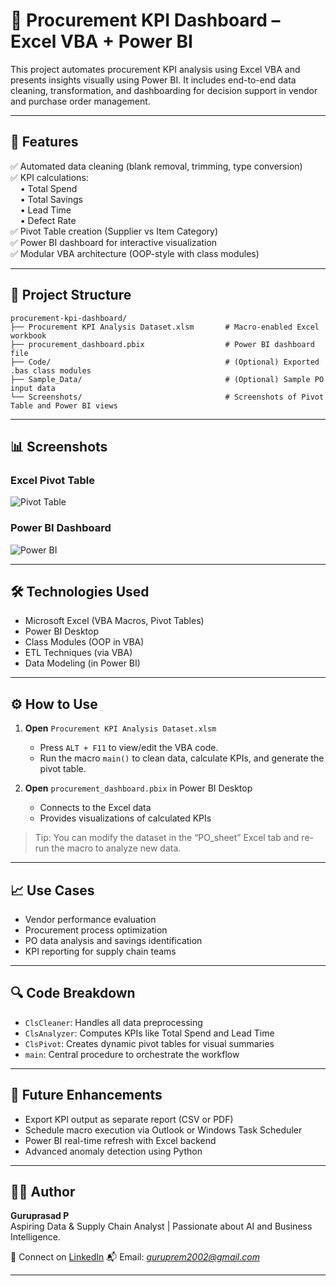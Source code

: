 # 🧾 Procurement KPI Dashboard – Excel VBA + Power BI

This project automates procurement KPI analysis using Excel VBA and presents insights visually using Power BI. It includes end-to-end data cleaning, transformation, and dashboarding for decision support in vendor and purchase order management.

---

## 🚀 Features

✅ Automated data cleaning (blank removal, trimming, type conversion)  
✅ KPI calculations:  
&nbsp;&nbsp;&nbsp;&nbsp;• Total Spend  
&nbsp;&nbsp;&nbsp;&nbsp;• Total Savings  
&nbsp;&nbsp;&nbsp;&nbsp;• Lead Time  
&nbsp;&nbsp;&nbsp;&nbsp;• Defect Rate  
✅ Pivot Table creation (Supplier vs Item Category)  
✅ Power BI dashboard for interactive visualization  
✅ Modular VBA architecture (OOP-style with class modules)

---

## 📁 Project Structure

```plaintext
procurement-kpi-dashboard/
├── Procurement KPI Analysis Dataset.xlsm       # Macro-enabled Excel workbook
├── procurement_dashboard.pbix                  # Power BI dashboard file
├── Code/                                       # (Optional) Exported .bas class modules
├── Sample_Data/                                # (Optional) Sample PO input data
└── Screenshots/                                # Screenshots of Pivot Table and Power BI views
```
---

## 📊 Screenshots

### Excel Pivot Table

![Pivot Table](Screenshots/pivot_table.png)

### Power BI Dashboard

![Power BI](Screenshots/powerbi_dashboard.png)

---

## 🛠️ Technologies Used

- Microsoft Excel (VBA Macros, Pivot Tables)
- Power BI Desktop
- Class Modules (OOP in VBA)
- ETL Techniques (via VBA)
- Data Modeling (in Power BI)

---

## ⚙️ How to Use

1. **Open** `Procurement KPI Analysis Dataset.xlsm`  
   - Press `ALT + F11` to view/edit the VBA code.
   - Run the macro `main()` to clean data, calculate KPIs, and generate the pivot table.

2. **Open** `procurement_dashboard.pbix` in Power BI Desktop  
   - Connects to the Excel data
   - Provides visualizations of calculated KPIs

> Tip: You can modify the dataset in the “PO_sheet” Excel tab and re-run the macro to analyze new data.

---

## 📈 Use Cases

- Vendor performance evaluation
- Procurement process optimization
- PO data analysis and savings identification
- KPI reporting for supply chain teams

---

## 🔍 Code Breakdown

- `ClsCleaner`: Handles all data preprocessing
- `ClsAnalyzer`: Computes KPIs like Total Spend and Lead Time
- `ClsPivot`: Creates dynamic pivot tables for visual summaries
- `main`: Central procedure to orchestrate the workflow

---

## 🧠 Future Enhancements

- Export KPI output as separate report (CSV or PDF)
- Schedule macro execution via Outlook or Windows Task Scheduler
- Power BI real-time refresh with Excel backend
- Advanced anomaly detection using Python

---

## 👨‍💼 Author

**Guruprasad P**  
Aspiring Data & Supply Chain Analyst | Passionate about AI and Business Intelligence.

🔗 Connect on [LinkedIn](https://www.linkedin.com/in/guruprasad2002/) 
📬 Email: *guruprem2002@gmail.com*

---





